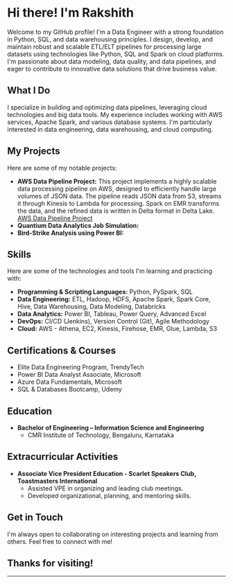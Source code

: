# Hi there! I'm Rakshith

Welcome to my GitHub profile! I'm a Data Engineer with a strong foundation in Python, SQL, and data warehousing principles. I design, develop, and maintain robust and scalable ETL/ELT pipelines for processing large datasets using technologies like Python, SQL and Spark on cloud platforms. I'm passionate about data modeling, data quality, and data pipelines, and eager to contribute to innovative data solutions that drive business value.

## What I Do

I specialize in building and optimizing data pipelines, leveraging cloud technologies and big data tools. My experience includes working with AWS services, Apache Spark, and various database systems. I'm particularly interested in data engineering, data warehousing, and cloud computing.

## My Projects

Here are some of my notable projects:

* **AWS Data Pipeline Project:** This project implements a highly scalable data processing pipeline on AWS, designed to efficiently handle large volumes of JSON data. The pipeline reads JSON data from S3, streams it through Kinesis to Lambda for processing.  Spark on EMR transforms the data, and the refined data is written in Delta format in Delta Lake.
  [AWS Data Pipeline Project](https://github.com/rkshthg/-AWS---Data-Processing-Pipeline)
* **Quantium Data Analytics Job Simulation:**
* **Bird-Strike Analysis using Power BI:**

## Skills

Here are some of the technologies and tools I'm learning and practicing with:

* **Programming & Scripting Languages:** Python, PySpark, SQL
* **Data Engineering:** ETL, Hadoop, HDFS, Apache Spark, Spark Core, Hive, Data Warehousing, Data Modeling, Databricks
* **Data Analytics:**  Power BI, Tableau, Power Query, Advanced Excel
* **DevOps:** CI/CD (Jenkins), Version Control (Git), Agile Methodology
* **Cloud:** AWS - Athena, EC2, Kinesis, Firehose, EMR, Glue, Lambda, S3

## Certifications & Courses

* Elite Data Engineering Program, TrendyTech
* Power BI Data Analyst Associate, Microsoft
* Azure Data Fundamentals, Microsoft
* SQL & Databases Bootcamp, Udemy

## Education

* **Bachelor of Engineering – Information Science and Engineering**
    * CMR Institute of Technology, Bengaluru, Karnataka

## Extracurricular Activities

* **Associate Vice President Education - Scarlet Speakers Club, Toastmasters International**
    * Assisted VPE in organizing and leading club meetings.
    * Developed organizational, planning, and mentoring skills.

## Get in Touch

I'm always open to collaborating on interesting projects and learning from others. Feel free to connect with me!

## Thanks for visiting!

---
